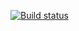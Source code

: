 [![Build status](https://ci.appveyor.com/api/projects/status/csba0vgyce6uflkt?svg=true)](https://ci.appveyor.com/project/SobolB/ss)
